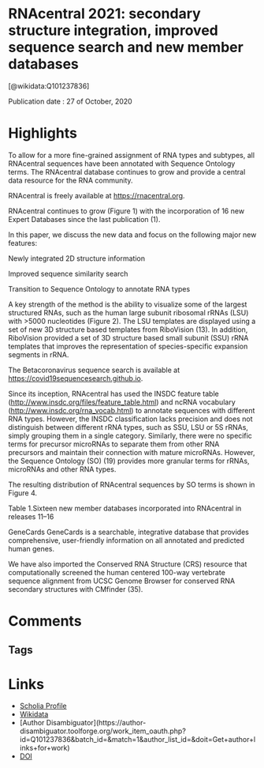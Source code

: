 
RNAcentral 2021: secondary structure integration, improved sequence search and new member databases
===================================================================================================
  
  [@wikidata:Q101237836]  
  
Publication date : 27 of October, 2020  

# Highlights

To allow for a more fine-grained assignment of RNA types and subtypes, all RNAcentral sequences have been annotated with Sequence Ontology terms. The RNAcentral database continues to grow and provide a central data resource for the RNA community.

RNAcentral is freely available at https://rnacentral.org.

RNAcentral continues to grow (Figure 1) with the incorporation of 16 new Expert Databases since the last publication (1).

In this paper, we discuss the new data and focus on the following major new features:

Newly integrated 2D structure information

Improved sequence similarity search

Transition to Sequence Ontology to annotate RNA types


A key strength of the method is the ability to visualize some of the largest structured RNAs, such as the human large subunit ribosomal rRNAs (LSU) with >5000 nucleotides (Figure 2). The LSU templates are displayed using a set of new 3D structure based templates from RiboVision (13). In addition, RiboVision provided a set of 3D structure based small subunit (SSU) rRNA templates that improves the representation of species-specific expansion segments in rRNA.

The Betacoronavirus sequence search is available at https://covid19sequencesearch.github.io.

Since its inception, RNAcentral has used the INSDC feature table (http://www.insdc.org/files/feature_table.html) and ncRNA vocabulary (http://www.insdc.org/rna_vocab.html) to annotate sequences with different RNA types. However, the INSDC classification lacks precision and does not distinguish between different rRNA types, such as SSU, LSU or 5S rRNAs, simply grouping them in a single category. Similarly, there were no specific terms for precursor microRNAs to separate them from other RNA precursors and maintain their connection with mature microRNAs. However, the Sequence Ontology (SO) (19) provides more granular terms for rRNAs, microRNAs and other RNA types. 


The resulting distribution of RNAcentral sequences by SO terms is shown in Figure 4.

Table 1.Sixteen new member databases incorporated into RNAcentral in releases 11–16

GeneCards 	GeneCards is a searchable, integrative database that provides comprehensive, user-friendly information on all annotated and predicted human genes. 

We have also imported the Conserved RNA Structure (CRS) resource that computationally screened the human centered 100-way vertebrate sequence alignment from UCSC Genome Browser for conserved RNA secondary structures with CMfinder (35). 
# Comments

## Tags

# Links
  
 * [Scholia Profile](https://scholia.toolforge.org/work/Q101237836)  
 * [Wikidata](https://www.wikidata.org/wiki/Q101237836)  
 * [Author Disambiguator](https://author-
disambiguator.toolforge.org/work_item_oauth.php?id=Q101237836&batch_id=&match=1&author_list_id=&doit=Get+author+links+for+work)  
 * [DOI](https://doi.org/10.1093/NAR/GKAA921)  
